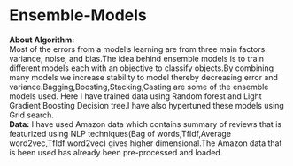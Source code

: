 # Ensemble-Models
**About Algorithm:**<br/>
Most of the errors from a model’s learning are from three main factors: variance, noise, and bias.The idea behind ensemble models is to train different models each with an objective to classify objects.By combining many models we increase stability to model thereby decreasing error and variance.Bagging,Boosting,Stacking,Casting are some of the ensemble models used. Here I have trained data using Random forest and Light Gradient Boosting Decision tree.I have also hypertuned these models using Grid search. <br/>
**Data:**
I have used Amazon data which contains summary of reviews that is featurized using NLP techniques(Bag of words,TfIdf,Average word2vec,TfIdf word2vec) gives higher dimensional.The Amazon data that is been used has already been pre-processed and loaded.
